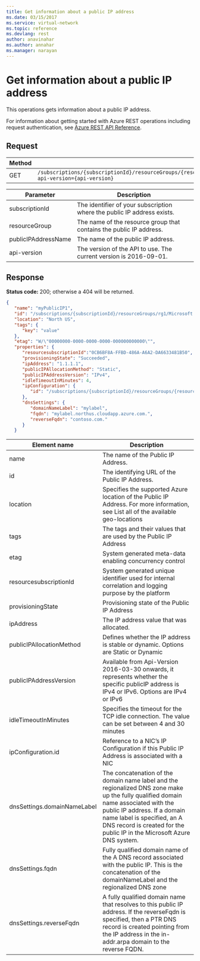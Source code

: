 ```yaml
---
title: Get information about a public IP address
ms.date: 03/15/2017
ms.service: virtual-network
ms.topic: reference
ms.devlang: rest
author: anavinahar 
ms.author: annahar 
ms.manager: narayan
---
```

# Get information about a public IP address

This operations gets information about a public IP address.

For information about getting started with Azure REST operations including request authentication, see [Azure REST API Reference](../../index.md).

## Request

|Method|Request URI|  
|------------|-----------------|  
|GET|`/subscriptions/{subscriptionId}/resourceGroups/{resourceGroup}/providers/Microsoft.Network/publicIPAddresses/{publicIPAddressName}?api-version={api-version}`|  
  
| Parameter | Description |
| --------- | ----------- |
| subscriptionId | The identifier of your subscription where the public IP address exists. |
| resourceGroup | The name of the resource group that contains the public IP address. |
| publicIPAddressName | The name of the public IP address. |
| api-version | The version of the API to use. The current version is 2016-09-01. | 

## Response  
 **Status code:** 200; otherwise a 404 will be returned.  
  
```json  
{  
   "name": "myPublicIP1",  
   "id": "/subscriptions/{subscriptionId}/resourceGroups/rg1/Microsoft.Network/publicIpAddresses/ip1",  
   "location": "North US",  
   "tags": {  
      "key": "value"  
   },  
   "etag": "W/\"00000000-0000-0000-0000-000000000000\"",  
   "properties": {  
      "resourcesubscriptionId":"0CB6BF8A-FFBD-486A-A6A2-DA6633481B50",  
      "provisioningState": "Succeeded",        
      "ipAddress": "1.1.1.1",  
      "publicIPAllocationMethod": "Static",   
      "publicIPAddressVersion": "IPv4",  
      "idleTimeoutInMinutes": 4,   
      "ipConfiguration": {   
         "id": "/subscriptions/{subscriptionId}/resourceGroups/{resourceGroupName}/providers/Microsoft.Network/networkInterfaces/vm1nic1/ipConfigurations/ip1"  
      },  
      "dnsSettings": {  
         "domainNameLabel": "mylabel",  
         "fqdn": "mylabel.northus.cloudapp.azure.com.",  
         "reverseFqdn": "contoso.com."  
      }  
   }  
```  
  
|Element name|Description|  
|------------------|-----------------|  
|name|The name of the Public IP Address.|  
|id|The identifying URL of the Public IP Address.|  
|location|Specifies the supported Azure location of the Public IP Address. For more information, see List all of the available geo-locations|  
|tags|The tags and their values that are used by the Public IP Address|  
|etag|System generated meta-data enabling concurrency control|  
|resourcesubscriptionId|System generated unique identifier used for internal correlation and logging purpose by the platform|  
|provisioningState|Provisioning state of the Public IP Address|  
|ipAddress|The IP address value that was allocated.|  
|publicIPAllocationMethod|Defines whether the IP address is stable or dynamic. Options are Static or Dynamic|  
|publicIPAddressVersion|Available from Api-Version 2016-03-30 onwards, it represents whether the specific publicIP address is IPv4 or IPv6. Options are IPv4 or IPv6|  
|idleTimeoutInMinutes|Specifies the timeout for the TCP idle connection. The value can be set between 4 and 30 minutes|  
|ipConfiguration.id|Reference to a NIC’s IP Configuration if this Public IP Address is associated with a NIC|  
|dnsSettings.domainNameLabel|The concatenation of the domain name label and the regionalized DNS zone make up the fully qualified domain name associated with the public IP address. If a domain name label is specified, an A DNS record is created for the public IP in the Microsoft Azure DNS system.|  
|dnsSettings.fqdn|Fully qualified domain name of the A DNS record associated with the public IP. This is the concatenation of the domainNameLabel and the regionalized DNS zone|  
|dnsSettings.reverseFqdn|A fully qualified domain name that resolves to this public IP address. If the reverseFqdn is specified, then a PTR DNS record is created pointing from the IP address in the in-addr.arpa domain to the reverse FQDN.|
